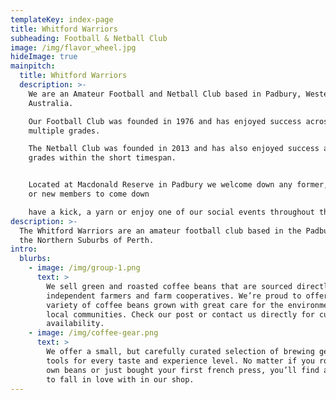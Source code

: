 ```yaml
---
templateKey: index-page
title: Whitford Warriors
subheading: Football & Netball Club
image: /img/flavor_wheel.jpg
hideImage: true
mainpitch:
  title: Whitford Warriors
  description: >-
    We are an Amateur Football and Netball Club based in Padbury, Western
    Australia.

    Our Football Club was founded in 1976 and has enjoyed success across
    multiple grades.

    The Netball Club was founded in 2013 and has also enjoyed success across the
    grades within the short timespan.


    Located at Macdonald Reserve in Padbury we welcome down any former, current
    or new members to come down

    have a kick, a yarn or enjoy one of our social events throughout the year.
description: >-
  The Whitford Warriors are an amateur football club based in the Padbury, in
  the Northern Suburbs of Perth. 
intro:
  blurbs:
    - image: /img/group-1.png
      text: >
        We sell green and roasted coffee beans that are sourced directly from
        independent farmers and farm cooperatives. We’re proud to offer a
        variety of coffee beans grown with great care for the environment and
        local communities. Check our post or contact us directly for current
        availability.
    - image: /img/coffee-gear.png
      text: >
        We offer a small, but carefully curated selection of brewing gear and
        tools for every taste and experience level. No matter if you roast your
        own beans or just bought your first french press, you’ll find a gadget
        to fall in love with in our shop.
---
```


